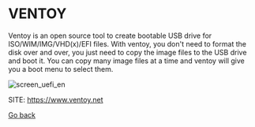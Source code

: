 # VENTOY

 Ventoy is an open source tool to create bootable USB drive for
 ISO/WIM/IMG/VHD(x)/EFI files.
 With ventoy, you don't need to format the disk over and over, 
 you just need to copy the image files to the USB drive and boot it.
 You can copy many image files at a time and ventoy will give you a
 boot menu to select them.
 
 ![screen_uefi_en](https://user-images.githubusercontent.com/88724353/236652321-69dd608f-313c-4c65-942a-635b0b155d96.png)

 SITE: https://www.ventoy.net

 [Go back](https://portable-linux-apps.github.io/apps.html)
